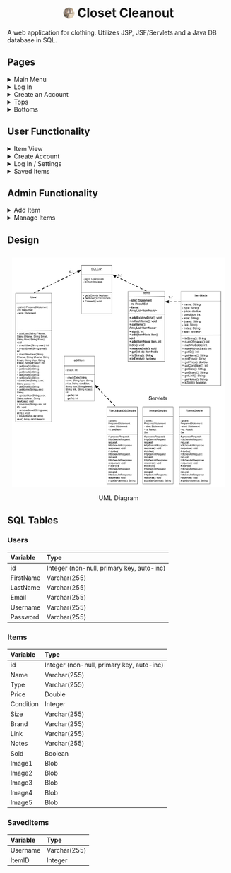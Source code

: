 <div align="center">
    <h1>
        <img src="IA-war/web/Images/Icon.png" alt="Logo" height="25px" style="margin-bottom:-3px; margin-right:0px;"> 
        Closet Cleanout
    </h1>
</div>

A web application for clothing. Utilizes JSP, JSF/Servlets and a Java DB database in SQL.

## Pages

<details><summary> Main Menu </summary>
<div style="display:inline-block; margin-right:10px; margin-left:10px; margin-top:10px;">
    <img src="screenshots/Main Menu.png">
</div>
</details>
<details><summary> Log In </summary>
<div style="display:inline-block; margin-right:10px; margin-left:10px; margin-top:10px;">
    <img src="screenshots/Log In.png">
</div>
</details>
<details><summary> Create an Account </summary>
<div style="display:inline-block; margin-right:10px; margin-left:10px; margin-top:10px;">
    <img src="screenshots/New Account.png">
</div>
</details>
<details><summary> Tops </summary>
<div style="display:inline-block; margin-right:10px; margin-left:10px; margin-top:10px;">
    <img src="screenshots/Tops.png">
</div>
</details>
<details><summary> Bottoms </summary>
<div style="display:inline-block; margin-right:10px; margin-left:10px; margin-top:10px;">
    <img src="screenshots/Bottoms.png">
</div>
</details>



## User Functionality

<details><summary> Item View </summary>
<div style="display:inline-block; margin-right:10px; margin-left:10px; margin-top:10px;">
<img src="screenshots/User View.gif">
</div>
</details>

<details><summary> Create Account </summary>
<div style="display:inline-block; margin-right:10px; margin-left:10px; margin-top:10px;">
<img src="screenshots/User Create Account.gif">
</div>
</details>

<details><summary> Log In / Settings </summary>
<div style="display:inline-block; margin-right:10px; margin-left:10px; margin-top:10px;">
<img src="screenshots/User Settings.gif">
</div>
</details>

<details><summary> Saved Items </summary>
<div style="display:inline-block; margin-right:10px; margin-left:10px; margin-top:10px;">
<img src="screenshots/User Saved Items.gif">
</div>
</details>



## Admin Functionality

<details><summary> Add Item </summary>
<div style="display:inline-block; margin-right:10px; margin-left:10px; margin-top:10px;">
<img src="screenshots/Admin Add Item.gif">
</div>
</details>

<details><summary> Manage Items </summary>
<div style="display:inline-block; margin-right:10px; margin-left:10px; margin-top:10px;">
<img src="screenshots/Admin Manage Items.gif">
</div>
</details>



## Design

<div style="overflow-x:scroll; white-space:nowrap; text-align:center;">
    <div style="display:inline-block; margin-right:10px; margin-left:10px; margin-top:10px;">
        <img src="screenshots/UML Diagram.jpg">
        <p style="margin-bottom:-10px;"> UML Diagram </p>
    </div>
    <div style="display:inline-block; margin-right:10px; margin-left:10px; margin-top:10px;">
        <img src="screenshots/Flow Chart.jpg">
        <p style="margin-bottom:-10px;"> Flow Chart </p>
    </div>
</div>

## SQL Tables

### Users
| Variable        | Type |
| :---------------- | :------ |
| id             |   Integer (non-null, primary key, auto-inc)   |
| FirstName           |   Varchar(255)   |
| LastName           |   Varchar(255)   |
| Email           |   Varchar(255)   |
| Username           |   Varchar(255)   |
| Password           |   Varchar(255)   |

### Items
| Variable        | Type |
| :---------------- | :------ |
| id             |   Integer (non-null, primary key, auto-inc)   |
| Name | Varchar(255) |
| Type | Varchar(255) |
| Price | Double |
| Condition | Integer |
| Size | Varchar(255) |
| Brand | Varchar(255) |
| Link | Varchar(255) |
| Notes | Varchar(255) |
| Sold | Boolean |
| Image1 | Blob |
| Image2 | Blob |
| Image3 | Blob |
| Image4 | Blob |
| Image5 | Blob |

### SavedItems
| Variable        | Type |
| :---------------- | :------ |
| Username | Varchar(255) |
| ItemID | Integer |